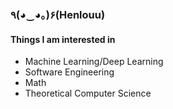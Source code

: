 ### ٩(◕‿◕｡)۶(Henlouu)

#### Things I am interested in
* Machine Learning/Deep Learning
* Software Engineering
* Math
* Theoretical Computer Science

<!--
**anirbanpranto/anirbanpranto** is a ✨ _special_ ✨ repository because its `README.md` (this file) appears on your GitHub profile.

Here are some ideas to get you started:

- 🔭 I’m currently working on ...
- 🌱 I’m currently learning ...
- 👯 I’m looking to collaborate on ...
- 🤔 I’m looking for help with ...
- 💬 Ask me about ...
- 📫 How to reach me: ...
- 😄 Pronouns: ...
- ⚡ Fun fact: ...
-->
